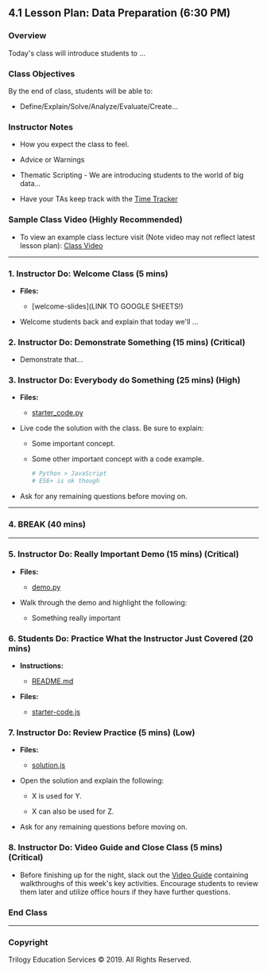 ## 4.1 Lesson Plan: Data Preparation (6:30 PM)

### Overview

Today's class will introduce students to ...

### Class Objectives

By the end of class, students will be able to:

* Define/Explain/Solve/Analyze/Evaluate/Create...

### Instructor Notes

* How you expect the class to feel.

* Advice or Warnings

* Thematic Scripting - We are introducing students to the world of big data...

* Have your TAs keep track with the [Time Tracker](TimeTracker.xlsx)

### Sample Class Video (Highly Recommended)

* To view an example class lecture visit (Note video may not reflect latest lesson plan): [Class Video]()

- - -

### 1. Instructor Do: Welcome Class (5 mins)

* **Files:**

  * [welcome-slides](LINK TO GOOGLE SHEETS!)

* Welcome students back and explain that today we'll ...

### 2. Instructor Do: Demonstrate Something (15 mins) (Critical)

* Demonstrate that...

### 3. Instructor Do: Everybody do Something (25 mins) (High)

* **Files:**

  * [starter_code.py](Activities/01-Evr_Do_Something/Unsolved/starter_code.py)

* Live code the solution with the class. Be sure to explain:

  * Some important concept.

  * Some other important concept with a code example.

    ```python
    # Python > JavaScript
    # ES6+ is ok though
    ```

* Ask for any remaining questions before moving on.

- - -

### 4. BREAK (40 mins)

- - -

### 5. Instructor Do: Really Important Demo (15 mins) (Critical)

* **Files:**

  * [demo.py](Activities/02-Ins_Really_Important/Solved/demo.py)

* Walk through the demo and highlight the following:

  * Something really important

### 6. Students Do: Practice What the Instructor Just Covered (20 mins)

* **Instructions:**

  * [README.md](Activities/03-Stu_Practice/README.md)

* **Files:**

  * [starter-code.js](Activities/03-Stu_Practice/Unsolved/starter-code.js)

### 7. Instructor Do: Review Practice (5 mins) (Low)

* **Files:**

  * [solution.js](Activities/03-Stu_Practice/Solved/solution.js)

* Open the solution and explain the following:

  * X is used for Y.

  * X can also be used for Z.

* Ask for any remaining questions before moving on.

### 8. Instructor Do: Video Guide and Close Class (5 mins) (Critical)

* Before finishing up for the night, slack out the [Video Guide](../Supplemental/VideoGuide.md) containing walkthroughs of this week's key activities. Encourage students to review them later and utilize office hours if they have further questions.

### End Class

- - -

### Copyright

Trilogy Education Services © 2019. All Rights Reserved.
